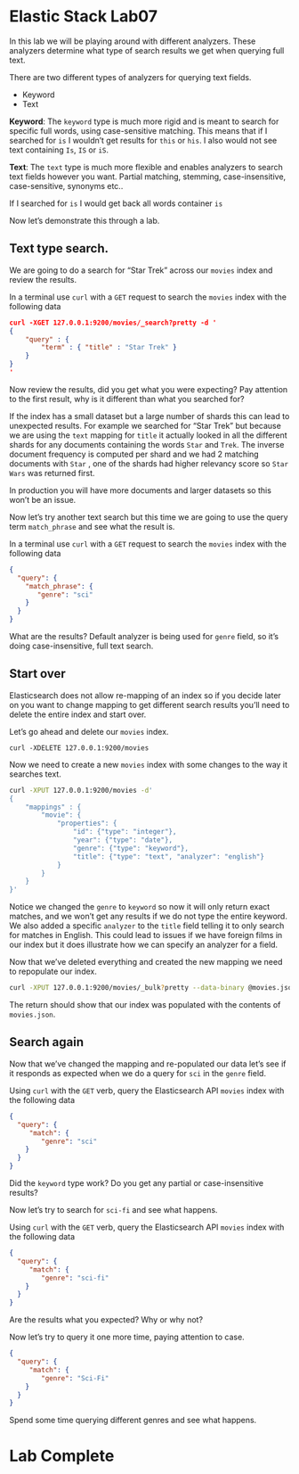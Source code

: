 # Elastic Stack Lab07
In this lab we will be playing around with different analyzers. These analyzers determine what type of search results we get when querying full text.  

There are two different types of analyzers for querying text fields. 
* Keyword
* Text

**Keyword**: 
The `keyword` type is much more rigid and is meant to search for specific full words, using case-sensitive matching.  This means that if I searched for `is` I wouldn’t get results for `this`  or `his`.  I also would not see text containing `Is`, `IS` or `iS`.

**Text**:
The `text` type is much more flexible and enables analyzers to search text fields however you want.  Partial matching, stemming, case-insensitive, case-sensitive, synonyms etc.. 

If I searched for `is` I would get back all words container `is`

Now let’s demonstrate this through a lab. 

## Text type search. 
We are going to do a search for “Star Trek” across our `movies` index and review the results. 

In a terminal use `curl` with a `GET` request to search the `movies` index with the following data 
```json
curl -XGET 127.0.0.1:9200/movies/_search?pretty -d '
{
    "query" : {
        "term" : { "title" : "Star Trek" }
    }
}
'
``` 

Now review the results, did you get what you were expecting? 
Pay attention to the first result, why is it different than what you searched for? 

If the index has a small dataset but a large number of shards this can lead to unexpected results.  For example we searched for “Star Trek” but because we are using the `text` mapping for `title` it actually looked in all the different shards for any documents containing the words `Star` and `Trek`.  The inverse document frequency is computed per shard and we had 2 matching documents with `Star` , one of the shards had higher relevancy score so `Star Wars` was returned first.  

In production you will have more documents and larger datasets so this won’t be an issue. 

Now let’s try another text search but this time we are going to use the query term `match_phrase` and see what the result is. 

In a terminal use `curl` with a `GET` request to search the `movies` index with the following data 
```json
{
  "query": {
    "match_phrase": {
       "genre": "sci"
    }
  }
}
``` 

What are the results? 
Default analyzer is being used for `genre` field, so it’s doing case-insensitive, full text search. 

## Start over 
Elasticsearch does not allow re-mapping of an index so if you decide later on you want to change mapping to get different search results you’ll need to delete the entire index and start over. 

Let’s go ahead and delete our `movies` index. 
```
curl -XDELETE 127.0.0.1:9200/movies
```


Now we need to create a new `movies` index with some changes to the way it searches text. 

```bash
curl -XPUT 127.0.0.1:9200/movies -d'
{
    "mappings" : {
        "movie": {
            "properties": {
                "id": {"type": "integer"},
                "year": {"type": "date"},
                "genre": {"type": "keyword"},
                "title": {"type": "text", "analyzer": "english"}
            }
        }
    }
}'
```

Notice we changed the `genre` to `keyword` so now it will only return exact matches,  and we won’t get any results if we do not type the entire keyword.  We also added a specific `analyzer` to the `title` field telling it to only search for matches in English.  This could lead to issues if we have foreign films in our index but it does illustrate how we can specify an analyzer for a field. 

Now that we’ve deleted everything and created the new mapping we need to repopulate our index. 

```bash
curl -XPUT 127.0.0.1:9200/movies/_bulk?pretty --data-binary @movies.json
```

The return should show that our index was populated with the contents of `movies.json`. 

## Search again 
Now that we’ve changed the mapping and re-populated our data let’s see if it responds as expected when we do a query for `sci` in the `genre` field. 

Using `curl` with the `GET` verb, query the Elasticsearch API `movies` index with the following data
```json
{ 
  "query": {
     "match": {
        "genre": "sci"
    }
  }
}
```

Did the `keyword` type work? Do you get any partial or case-insensitive results? 

Now let’s try to search for `sci-fi` and see what happens. 

Using `curl` with the `GET` verb, query the Elasticsearch API `movies` index with the following data
```json
{ 
  "query": {
     "match": {
        "genre": "sci-fi"
    }
  }
}
```

Are the results what you expected?
Why or why not? 

Now let’s try to query it one more time, paying attention to case.
```json
{ 
  "query": {
     "match": {
        "genre": "Sci-Fi"
    }
  }
}
```

Spend some time querying different genres and see what happens.  

# Lab Complete
